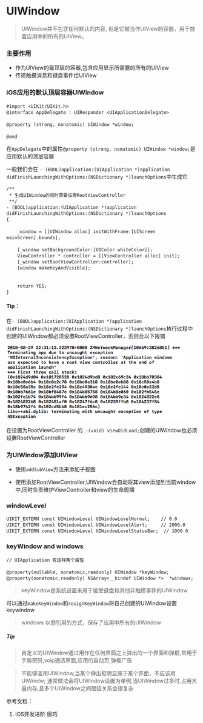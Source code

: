 ﻿# UIWindow

> UIWindow并不包含任何默认的内容, 但是它被当作UIView的容器，用于放置应用中的所有的UIView。

### 主要作用
 - 作为UIView的最顶层的容器,包含应用显示所需要的所有的UIView
 - 传递触摸消息和键盘事件给UIView
 
### iOS应用的默认顶层容器UIWindow

```
#import <UIKit/UIKit.h>
@interface AppDelegate : UIResponder <UIApplicationDelegate>

@property (strong, nonatomic) UIWindow *window;

@end
```
在`AppDelegate`中的属性`@property (strong, nonatomic) UIWindow *window;`是应用默认的顶层容器

一般我们会在 `- (BOOL)application:(UIApplication *)application didFinishLaunchingWithOptions:(NSDictionary *)launchOptions`中生成它

```
/**
 * 生成UIWindow的同时需要设置RootViewController
 **/
- (BOOL)application:(UIApplication *)application didFinishLaunchingWithOptions:(NSDictionary *)launchOptions 
{
    
    _window = [[UIWindow alloc] initWithFrame:[UIScreen mainScreen].bounds];
    
    [_window setBackgroundColor:[UIColor whiteColor]];
    ViewController * controller = [[ViewController alloc] init];
    [_window setRootViewController:controller];
    [window makeKeyAndVisible];
    
    
    return YES;
}

```
#### Tip：
在`- (BOOL)application:(UIApplication *)application didFinishLaunchingWithOptions:(NSDictionary *)launchOptions`执行过程中创建的UIWindow都必须设置RootViewController，否则会以下报错

![Application windows are expected to have a root view controller at the end of application launch][1]

在设置为RootViewController 的` -(void) viewDidLoad;`创建的UIWindow也必须设置RootViewController

### 为UIWindow添加UIView

 - 使用`addSubView`方法来添加子视图
 
 - 使用添加RootViewController,UIWindow会自动将其view添加到当前window中,同时负责维护ViewController和view的生命周期


### windowLevel

```
UIKIT_EXTERN const UIWindowLevel UIWindowLevelNormal;    // 0.0
UIKIT_EXTERN const UIWindowLevel UIWindowLevelAlert;     // 2000.0
UIKIT_EXTERN const UIWindowLevel UIWindowLevelStatusBar;  // 1000.0 
```

### keyWindow and windows

```
// UIApplication 有这样两个属性

@property(nullable, nonatomic,readonly) UIWindow *keyWindow;
@property(nonatomic,readonly) NSArray<__kindof UIWindow *>  *windows;
```
> keyWindow是系统设置来用于接受键盘和其他非触摸事件的UIWindow

可以通过`makeKeyWindow`和`resignKeyWindow`将自己创建的UIWindow设置keywindow

> windows 以弱引用的方式，保存了应用中所有的UIWindow

##### Tip

> 自定义的UIWindow通过用作在任何界面之上弹出的一个界面和弹框,常用于手势密码,voip通话界面,应用的启动页,弹框广告

> 不能够滥用UIWindow,当某个弹出框明显属于某个界面，不应该用UIWindw; 通常做法会将UIWindow设置为单例,当UIWindow过多时,占用大量内存,且多个UIWindow之间层级关系会很复杂


参考文档： 

 1. iOS开发进阶 唐巧


 
  [1]: error1.png